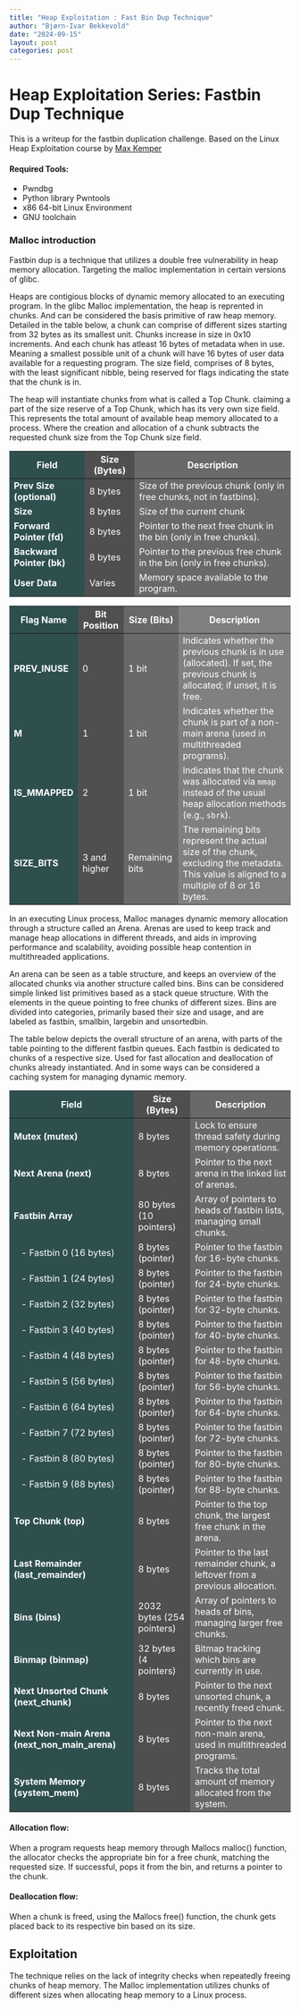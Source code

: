 ```yaml
---
title: "Heap Exploitation : Fast Bin Dup Technique"
author: "Bjørn-Ivar Bekkevold"
date: "2024-09-15"
layout: post
categories: post
---
```

# Heap Exploitation Series: Fastbin Dup Technique

This is a writeup for the fastbin duplication challenge. Based on the Linux Heap Exploitation course by [Max Kemper](www.udemy.com)


#### Required Tools:
- Pwndbg
- Python library Pwntools
- x86 64-bit Linux Environment
- GNU toolchain


### Malloc introduction

Fastbin dup is a technique that utilizes a double free vulnerability in heap memory allocation. Targeting the malloc implementation in certain versions of glibc.

Heaps are contigious blocks of dynamic memory allocated to an executing program.
In the glibc Malloc implementation, the heap is reprented in chunks. And can be considered the basis primitive of raw heap memory.
Detailed in the table below, a chunk can comprise of different sizes starting from 32 bytes
as its smallest unit.
Chunks increase in size in 0x10 increments. And each chunk has atleast 16 bytes of metadata when in use.
Meaning a smallest possible unit of a chunk will have 16 bytes of user data available for a requesting program.
The size field, comprises of 8 bytes, with the least significant nibble, being reserved for flags indicating the state that the chunk is in. 

The heap will instantiate chunks from what is called a Top Chunk. claiming a part of the size reserve of a Top Chunk, which has its very own size field.
This represents the total amount of available heap memory allocated to a process. Where the creation and allocation of a chunk subtracts the requested chunk size from the Top Chunk size field. 

<table>
  <thead>
    <tr>
      <th style="background-color:#2F4F4F; color:white;">Field</th>
      <th style="background-color:#4F4F4F; color:white;">Size (Bytes)</th>
      <th style="background-color:#696969; color:white;">Description</th>
    </tr>
  </thead>
  <tbody>
    <tr>
      <td style="background-color:#2F4F4F; color:white;"><strong>Prev Size (optional)</strong></td>
      <td style="background-color:#4F4F4F; color:white;">8 bytes</td>
      <td style="background-color:#696969; color:white;">Size of the previous chunk (only in free chunks, not in fastbins).</td>
    </tr>
    <tr>
      <td style="background-color:#2F4F4F; color:white;"><strong>Size</strong></td>
      <td style="background-color:#4F4F4F; color:white;">8 bytes</td>
      <td style="background-color:#696969; color:white;">Size of the current chunk</td>
    </tr>
    <tr>
      <td style="background-color:#2F4F4F; color:white;"><strong>Forward Pointer (fd)</strong></td>
      <td style="background-color:#4F4F4F; color:white;">8 bytes</td>
      <td style="background-color:#696969; color:white;">Pointer to the next free chunk in the bin (only in free chunks).</td>
    </tr>
    <tr>
      <td style="background-color:#2F4F4F; color:white;"><strong>Backward Pointer (bk)</strong></td>
      <td style="background-color:#4F4F4F; color:white;">8 bytes</td>
      <td style="background-color:#696969; color:white;">Pointer to the previous free chunk in the bin (only in free chunks).</td>
    </tr>
    <tr>
      <td style="background-color:#2F4F4F; color:white;"><strong>User Data</strong></td>
      <td style="background-color:#4F4F4F; color:white;">Varies</td>
      <td style="background-color:#696969; color:white;">Memory space available to the program.</td>
    </tr>
  </tbody>
</table>

<table>
  <thead>
    <tr>
      <th style="background-color:#2F4F4F; color:white;">Flag Name</th>
      <th style="background-color:#4F4F4F; color:white;">Bit Position</th>
      <th style="background-color:#696969; color:white;">Size (Bits)</th>
      <th style="background-color:#808080; color:white;">Description</th>
    </tr>
  </thead>
  <tbody>
    <tr>
      <td style="background-color:#2F4F4F; color:white;"><strong>PREV_INUSE</strong></td>
      <td style="background-color:#4F4F4F; color:white;">0</td>
      <td style="background-color:#696969; color:white;">1 bit</td>
      <td style="background-color:#808080; color:white;">Indicates whether the previous chunk is in use (allocated). If set, the previous chunk is allocated; if unset, it is free.</td>
    </tr>
    <tr>
      <td style="background-color:#2F4F4F; color:white;"><strong>M</strong></td>
      <td style="background-color:#4F4F4F; color:white;">1</td>
      <td style="background-color:#696969; color:white;">1 bit</td>
      <td style="background-color:#808080; color:white;">Indicates whether the chunk is part of a non-main arena (used in multithreaded programs).</td>
    </tr>
    <tr>
      <td style="background-color:#2F4F4F; color:white;"><strong>IS_MMAPPED</strong></td>
      <td style="background-color:#4F4F4F; color:white;">2</td>
      <td style="background-color:#696969; color:white;">1 bit</td>
      <td style="background-color:#808080; color:white;">Indicates that the chunk was allocated via <code>mmap</code> instead of the usual heap allocation methods (e.g., <code>sbrk</code>).</td>
    </tr>
    <tr>
      <td style="background-color:#2F4F4F; color:white;"><strong>SIZE_BITS</strong></td>
      <td style="background-color:#4F4F4F; color:white;">3 and higher</td>
      <td style="background-color:#696969; color:white;">Remaining bits</td>
      <td style="background-color:#808080; color:white;">The remaining bits represent the actual size of the chunk, excluding the metadata. This value is aligned to a multiple of 8 or 16 bytes.</td>
    </tr>
  </tbody>
</table>



In an executing Linux process, Malloc manages dynamic memory allocation through a structure called an Arena.
Arenas are used to keep track and manage heap allocations in different threads, and aids in improving performance
and scalability, avoiding possible heap contention in multithreaded applications.

An arena can be seen as a table structure, and keeps an overview of the allocated chunks via another structure called bins.
Bins can be considered simple linked list primitives based as a stack queue structure.
With the elements in the queue pointing to free chunks of different sizes.
Bins are divided into categories, primarily based their size and usage, and are labeled as fastbin, smallbin, largebin and unsortedbin.

The table below depicts the overall structure of an arena, with parts of the table pointing to the different 
fastbin queues. Each fastbin is dedicated to chunks of a respective size. Used for fast allocation and deallocation of chunks already instantiated. And in some ways can be considered a caching system for managing dynamic memory.


<table>
  <thead>
    <tr>
      <th style="background-color:#2F4F4F; color:white;">Field</th>
      <th style="background-color:#4F4F4F; color:white;">Size (Bytes)</th>
      <th style="background-color:#696969; color:white;">Description</th>
    </tr>
  </thead>
  <tbody>
    <tr>
      <td style="background-color:#2F4F4F; color:white;"><strong>Mutex (mutex)</strong></td>
      <td style="background-color:#4F4F4F; color:white;">8 bytes</td>
      <td style="background-color:#696969; color:white;">Lock to ensure thread safety during memory operations.</td>
    </tr>
    <tr>
      <td style="background-color:#2F4F4F; color:white;"><strong>Next Arena (next)</strong></td>
      <td style="background-color:#4F4F4F; color:white;">8 bytes</td>
      <td style="background-color:#696969; color:white;">Pointer to the next arena in the linked list of arenas.</td>
    </tr>
    <tr>
      <td style="background-color:#2F4F4F; color:white;"><strong>Fastbin Array</strong></td>
      <td style="background-color:#4F4F4F; color:white;">80 bytes (10 pointers)</td>
      <td style="background-color:#696969; color:white;">Array of pointers to heads of fastbin lists, managing small chunks.</td>
    </tr>
    <tr>
      <td style="background-color:#2F4F4F; color:white;">&nbsp;&nbsp;&nbsp;- Fastbin 0 (16 bytes)</td>
      <td style="background-color:#4F4F4F; color:white;">8 bytes (pointer)</td>
      <td style="background-color:#696969; color:white;">Pointer to the fastbin for 16-byte chunks.</td>
    </tr>
    <tr>
      <td style="background-color:#2F4F4F; color:white;">&nbsp;&nbsp;&nbsp;- Fastbin 1 (24 bytes)</td>
      <td style="background-color:#4F4F4F; color:white;">8 bytes (pointer)</td>
      <td style="background-color:#696969; color:white;">Pointer to the fastbin for 24-byte chunks.</td>
    </tr>
    <tr>
      <td style="background-color:#2F4F4F; color:white;">&nbsp;&nbsp;&nbsp;- Fastbin 2 (32 bytes)</td>
      <td style="background-color:#4F4F4F; color:white;">8 bytes (pointer)</td>
      <td style="background-color:#696969; color:white;">Pointer to the fastbin for 32-byte chunks.</td>
    </tr>
    <tr>
      <td style="background-color:#2F4F4F; color:white;">&nbsp;&nbsp;&nbsp;- Fastbin 3 (40 bytes)</td>
      <td style="background-color:#4F4F4F; color:white;">8 bytes (pointer)</td>
      <td style="background-color:#696969; color:white;">Pointer to the fastbin for 40-byte chunks.</td>
    </tr>
    <tr>
      <td style="background-color:#2F4F4F; color:white;">&nbsp;&nbsp;&nbsp;- Fastbin 4 (48 bytes)</td>
      <td style="background-color:#4F4F4F; color:white;">8 bytes (pointer)</td>
      <td style="background-color:#696969; color:white;">Pointer to the fastbin for 48-byte chunks.</td>
    </tr>
    <tr>
      <td style="background-color:#2F4F4F; color:white;">&nbsp;&nbsp;&nbsp;- Fastbin 5 (56 bytes)</td>
      <td style="background-color:#4F4F4F; color:white;">8 bytes (pointer)</td>
      <td style="background-color:#696969; color:white;">Pointer to the fastbin for 56-byte chunks.</td>
    </tr>
    <tr>
      <td style="background-color:#2F4F4F; color:white;">&nbsp;&nbsp;&nbsp;- Fastbin 6 (64 bytes)</td>
      <td style="background-color:#4F4F4F; color:white;">8 bytes (pointer)</td>
      <td style="background-color:#696969; color:white;">Pointer to the fastbin for 64-byte chunks.</td>
    </tr>
    <tr>
      <td style="background-color:#2F4F4F; color:white;">&nbsp;&nbsp;&nbsp;- Fastbin 7 (72 bytes)</td>
      <td style="background-color:#4F4F4F; color:white;">8 bytes (pointer)</td>
      <td style="background-color:#696969; color:white;">Pointer to the fastbin for 72-byte chunks.</td>
    </tr>
    <tr>
      <td style="background-color:#2F4F4F; color:white;">&nbsp;&nbsp;&nbsp;- Fastbin 8 (80 bytes)</td>
      <td style="background-color:#4F4F4F; color:white;">8 bytes (pointer)</td>
      <td style="background-color:#696969; color:white;">Pointer to the fastbin for 80-byte chunks.</td>
    </tr>
    <tr>
      <td style="background-color:#2F4F4F; color:white;">&nbsp;&nbsp;&nbsp;- Fastbin 9 (88 bytes)</td>
      <td style="background-color:#4F4F4F; color:white;">8 bytes (pointer)</td>
      <td style="background-color:#696969; color:white;">Pointer to the fastbin for 88-byte chunks.</td>
    </tr>
    <tr>
      <td style="background-color:#2F4F4F; color:white;"><strong>Top Chunk (top)</strong></td>
      <td style="background-color:#4F4F4F; color:white;">8 bytes</td>
      <td style="background-color:#696969; color:white;">Pointer to the top chunk, the largest free chunk in the arena.</td>
    </tr>
    <tr>
      <td style="background-color:#2F4F4F; color:white;"><strong>Last Remainder (last_remainder)</strong></td>
      <td style="background-color:#4F4F4F; color:white;">8 bytes</td>
      <td style="background-color:#696969; color:white;">Pointer to the last remainder chunk, a leftover from a previous allocation.</td>
    </tr>
    <tr>
      <td style="background-color:#2F4F4F; color:white;"><strong>Bins (bins)</strong></td>
      <td style="background-color:#4F4F4F; color:white;">2032 bytes (254 pointers)</td>
      <td style="background-color:#696969; color:white;">Array of pointers to heads of bins, managing larger free chunks.</td>
    </tr>
    <tr>
      <td style="background-color:#2F4F4F; color:white;"><strong>Binmap (binmap)</strong></td>
      <td style="background-color:#4F4F4F; color:white;">32 bytes (4 pointers)</td>
      <td style="background-color:#696969; color:white;">Bitmap tracking which bins are currently in use.</td>
    </tr>
    <tr>
      <td style="background-color:#2F4F4F; color:white;"><strong>Next Unsorted Chunk (next_chunk)</strong></td>
      <td style="background-color:#4F4F4F; color:white;">8 bytes</td>
      <td style="background-color:#696969; color:white;">Pointer to the next unsorted chunk, a recently freed chunk.</td>
    </tr>
    <tr>
      <td style="background-color:#2F4F4F; color:white;"><strong>Next Non-main Arena (next_non_main_arena)</strong></td>
      <td style="background-color:#4F4F4F; color:white;">8 bytes</td>
      <td style="background-color:#696969; color:white;">Pointer to the next non-main arena, used in multithreaded programs.</td>
    </tr>
    <tr>
      <td style="background-color:#2F4F4F; color:white;"><strong>System Memory (system_mem)</strong></td>
      <td style="background-color:#4F4F4F; color:white;">8 bytes</td>
      <td style="background-color:#696969; color:white;">Tracks the total amount of memory allocated from the system.</td>
    </tr>
  </tbody>
</table>



#### Allocation flow:

When a program requests heap memory through Mallocs malloc() function, the allocator checks the appropriate bin for a free chunk, matching the requested size.
If successful, pops it from the bin, and returns a pointer to the chunk.

#### Deallocation flow:
When a chunk is freed, using the Mallocs free() function, the chunk gets placed back to its respective bin based on its size. 

## Exploitation
The technique relies on the lack of integrity checks when repeatedly freeing chunks of heap memory.
The Malloc implementation utilizes chunks of different sizes when allocating heap memory to a Linux process.